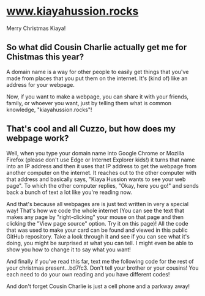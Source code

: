 # www.kiayahussion.rocks
Merry Christmas Kiaya!

## So what did Cousin Charlie actually get me for Chistmas this year?
A domain name is a way for other people to easily get things that you've
made from places that you put them on the internet.  It's (kind of) like an address for
your webpage.

Now, if you want to make a webpage, you can share it with your friends, family, or whoever you want, 
just by telling them what is common knowledge, "kiayahussion.rocks"!

## That's cool and all Cuzzo, but how does my webpage work?
Well, when you type your domain name into Google Chrome or Mozilla Firefox
(please don't use Edge or Internet Explorer kids!) it turns that name into
an IP address and then it uses that
IP address to get the webpage from another computer on the internet.  It reaches out to the other computer 
with that address and basically says, "Kiaya Hussion wants to see your web page".
To which the other computer replies, "Okay, here you go!" and sends back a bunch of text
a lot like you're reading now.

And that's because all webpages are is just text written in very a special way!  That's
how we code the whole internet (You can see the text that makes any page by "right-clicking"
your mouse on that page and then clicking the "View page source" option.  Try it on this 
page)!  All the code that was used to make your card can
be found and viewed in this public GitHub repository.  Take a look through it and see if 
you can see what it's doing, you might be surprised at what you can tell.  I might even
be able to show you how to change it to say what you want!

And finally if you've read this far, text me the following code for
the rest of your christmas present...bd7fc3.  Don't tell your brother or your cousins!  You
each need to do your own reading and you have different codes!

And don't forget Cousin Charlie is just a cell phone and a parkway away!
